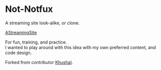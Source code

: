 # Not-Notfux

A streaming site look-alike, or clone. 

<a href="https://dancq.github.io/AStreamingSite/">AStreamingSite</a>

For fun, training, and practice. </br>
I wanted to play around with this idea with my own preferred content, and code design.

Forked from contributor <a href="https://github.com/khushal2891/Netflix-Clone">Khushal</a>.



